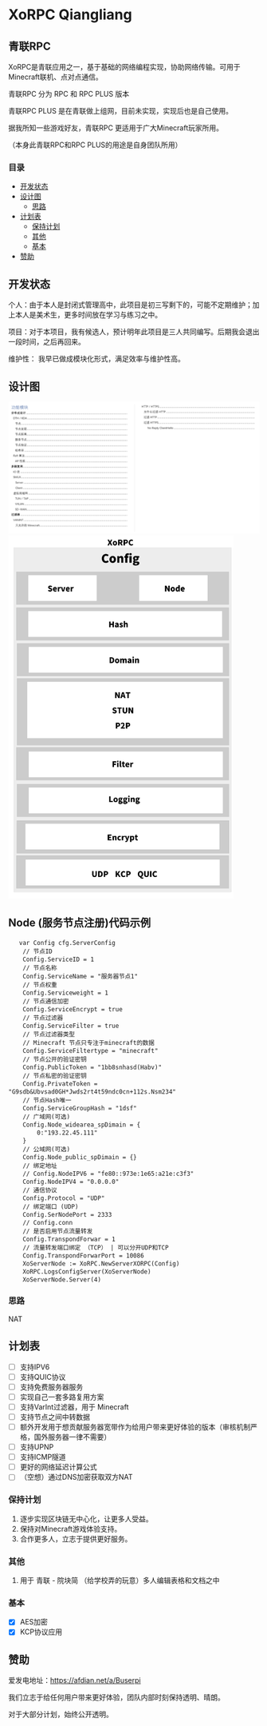 # XoRPC Qiangliang

## 青联RPC
XoRPC是青联应用之一，基于基础的网络编程实现，协助网络传输。可用于Minecraft联机、点对点通信。

青联RPC 分为 RPC 和 RPC PLUS 版本

青联RPC PLUS 是在青联做上组网，目前未实现，实现后也是自己使用。

据我所知一些游戏好友，青联RPC 更适用于广大Minecraft玩家所用。

（本身此青联RPC和RPC PLUS的用途是自身团队所用）
### 目录

* [开发状态](#开发状态)
* [设计图](#设计图)
    * [思路](#思路)
* [计划表](#计划表)
    * [保持计划](#保持计划)
    * [其他](#其他)
    * [基本](#基本)
* [赞助](#赞助)

## 开发状态
个人：由于本人是封闭式管理高中，此项目是初三写剩下的，可能不定期维护；加上本人是美术生，更多时间放在学习与练习之中。

项目：对于本项目，我有候选人，预计明年此项目是三人共同编写。后期我会退出一段时间，之后再回来。

维护性： 我早已做成模块化形式，满足效率与维护性高。

## 设计图
![Design](https://github.com/qiaoliangXgamemode/QinglianRPC/blob/main/design.png?raw=true)
![DDD](https://github.com/qiaoliangXgamemode/QinglianRPC/blob/main/DDD.png?raw=true)

## Node (服务节点注册)代码示例
```
   var Config cfg.ServerConfig
	// 节点ID
	Config.ServiceID = 1
	// 节点名称
	Config.ServiceName = "服务器节点1"
	// 节点权重
	Config.Serviceweight = 1
	// 节点通信加密
	Config.ServiceEncrypt = true
	// 节点过滤器
	Config.ServiceFilter = true
	// 节点过滤器类型
	// Minecraft 节点只专注于minecraft的数据
	Config.ServiceFiltertype = "minecraft"
	// 节点公开的验证密钥
	Config.PublicToken = "1bb8snhasd(Habv)"
	// 节点私密的验证密钥
	Config.PrivateToken = "G9sdb&Ubvsad0GH*Jwds2rt4t59ndc0cn+112s.Nsm234"
	// 节点Hash唯一
	Config.ServiceGroupHash = "1dsf"
	// 广域网(可选)
	Config.Node_widearea_spDimain = {
		0:"193.22.45.111"
	}
	// 公域网(可选)
	Config.Node_public_spDimain = {}
	// 绑定地址
	// Config.NodeIPV6 = "fe80::973e:1e65:a21e:c3f3"
	Config.NodeIPV4 = "0.0.0.0"
	// 通信协议
	Config.Protocol = "UDP"
	// 绑定端口 (UDP)
	Config.SerNodePort = 2333
	// Config.conn
	// 是否启用节点流量转发
	Config.TranspondForwar = 1
	// 流量转发端口绑定 （TCP） | 可以分开UDP和TCP
	Config.TranspondForwarPort = 10086
	XoServerNode := XoRPC.NewServerXORPC(Config)
	XoRPC.LogsConfigServer(XoServerNode)
	XoServerNode.Server(4)
```
### 思路
NAT

## 计划表
- [ ] 支持IPV6
- [ ] 支持QUIC协议
- [ ] 支持免费服务器服务
- [ ] 实现自己一套多路复用方案
- [ ] 支持VarInt过滤器，用于 Minecraft
- [ ] 支持节点之间中转数据
- [ ] 额外开发用于想贡献服务器宽带作为给用户带来更好体验的版本（审核机制严格，国外服务器一律不需要）
- [ ] 支持UPNP
- [ ] 支持ICMP隧道
- [ ] 更好的网络延迟计算公式
- [ ] （空想）通过DNS加密获取双方NAT

### 保持计划
1. 逐步实现区块链无中心化，让更多人受益。
2. 保持对Minecraft游戏体验支持。
3. 合作更多人，立志于提供更好服务。

### 其他
1. 用于 青联 - 院块简 （给学校弄的玩意）多人编辑表格和文档之中

### 基本
- [x] AES加密
- [x] KCP协议应用
## 赞助
爱发电地址：https://afdian.net/a/Buserpi

我们立志于给任何用户带来更好体验，团队内部时刻保持透明、晴朗。

对于大部分计划，始终公开透明。
